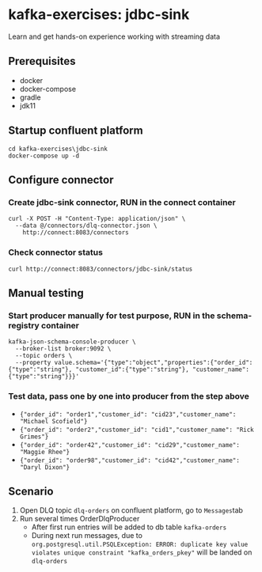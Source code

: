 # kafka-exercises: jdbc-sink
Learn and get hands-on experience working with streaming data

## Prerequisites
- docker
- docker-compose
- gradle
- jdk11

## Startup confluent platform
```
cd kafka-exercises\jdbc-sink
docker-compose up -d
```

## Configure connector
### Create jdbc-sink connector, RUN in the connect container
```
curl -X POST -H "Content-Type: application/json" \
  --data @/connectors/dlq-connector.json \
    http://connect:8083/connectors
```

### Check connector status
```
curl http://connect:8083/connectors/jdbc-sink/status
```

## Manual testing
### Start producer manually for test purpose, RUN in the schema-registry container
```
kafka-json-schema-console-producer \
  --broker-list broker:9092 \
  --topic orders \
  --property value.schema='{"type":"object","properties":{"order_id":{"type":"string"}, "customer_id":{"type":"string"}, "customer_name":{"type":"string"}}}'
```

### Test data, pass one by one into producer from the step above
- `{"order_id": "order1","customer_id": "cid23","customer_name": "Michael Scofield"}`
- `{"order_id": "order2","customer_id": "cid1","customer_name": "Rick Grimes"}`
- `{"order_id": "order42","customer_id": "cid29","customer_name": "Maggie Rhee"}`
- `{"order_id": "order98","customer_id": "cid42","customer_name": "Daryl Dixon"}`

## Scenario
1. Open DLQ topic `dlq-orders` on confluent platform, go to `Messages`tab 
2. Run several times OrderDlqProducer
   - After first run entries will be added to db table `kafka-orders` 
   - During next run messages, due to `org.postgresql.util.PSQLException: ERROR: duplicate key value violates unique constraint "kafka_orders_pkey"` will be landed on `dlq-orders`